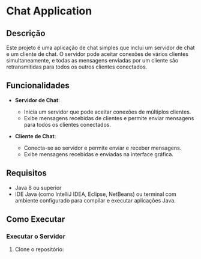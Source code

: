 # Chat Application

## Descrição

Este projeto é uma aplicação de chat simples que inclui um servidor de chat e um cliente de chat. O servidor pode aceitar conexões de vários clientes simultaneamente, e todas as mensagens enviadas por um cliente são retransmitidas para todos os outros clientes conectados.

## Funcionalidades

- **Servidor de Chat**:
  - Inicia um servidor que pode aceitar conexões de múltiplos clientes.
  - Exibe mensagens recebidas de clientes e permite enviar mensagens para todos os clientes conectados.

- **Cliente de Chat**:
  - Conecta-se ao servidor e permite enviar e receber mensagens.
  - Exibe mensagens recebidas e enviadas na interface gráfica.

## Requisitos

- Java 8 ou superior
- IDE Java (como IntelliJ IDEA, Eclipse, NetBeans) ou terminal com ambiente configurado para compilar e executar aplicações Java.

## Como Executar

### Executar o Servidor

1. Clone o repositório:
    ```sh
    git clone https://github.com/lucianomartinsjr/socket-java.git
    cd socket-java
    ```

2. Compile e execute o servidor:
    ```sh
    javac ChatServer.java
    java ChatServer
    ```

### Executar o Cliente

1. Em um terminal separado, navegue até o diretório do projeto e compile o cliente:
    ```sh
    javac ChatClient.java
    ```

2. Execute o cliente:
    ```sh
    java ChatClient
    ```

### Usando a Interface Gráfica

- **Servidor**:
  - Inicie o servidor. Ele aguardará conexões de clientes.
  - Use a área de entrada de texto e o botão "Send" para enviar mensagens a todos os clientes conectados.

- **Cliente**:
  - Inicie o cliente e ele tentará conectar-se ao servidor no endereço e porta especificados.
  - Use a área de entrada de texto e o botão "Send" para enviar mensagens ao servidor e a todos os outros clientes conectados.

## Exemplo de Uso

1. Inicie o servidor:
    - O servidor exibirá uma mensagem informando que está aguardando conexões.

2. Inicie um ou mais clientes:
    - Cada cliente exibirá uma mensagem informando que está conectado ao servidor.

3. Envie mensagens:
    - Digite mensagens no campo de entrada de texto e clique no botão "Send" para enviar.
    - As mensagens serão exibidas na área de texto do servidor e de todos os clientes conectados.

## Tratamento de Erros

- Se o cliente não conseguir se conectar ao servidor, uma mensagem de erro será exibida e a aplicação será fechada.
- O servidor exibe mensagens de erro no console se ocorrerem problemas durante a execução.



